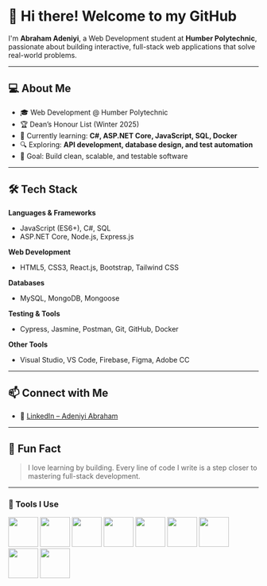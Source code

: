 # 👋 Hi there! Welcome to my GitHub  

I'm **Abraham Adeniyi**, a Web Development student at **Humber Polytechnic**, passionate about building interactive, full-stack web applications that solve real-world problems.  

---

## 💻 About Me  
- 🎓 Web Development @ Humber Polytechnic  
- 🏆 Dean’s Honour List (Winter 2025)  
- 🌱 Currently learning: **C#, ASP.NET Core, JavaScript, SQL, Docker**  
- 🔍 Exploring: **API development, database design, and test automation**  
- 🚀 Goal: Build clean, scalable, and testable software  

---

## 🛠️ Tech Stack  

**Languages & Frameworks**  
- JavaScript (ES6+), C#, SQL  
- ASP.NET Core, Node.js, Express.js  

**Web Development**  
- HTML5, CSS3, React.js, Bootstrap, Tailwind CSS  

**Databases**  
- MySQL, MongoDB, Mongoose  

**Testing & Tools**  
- Cypress, Jasmine, Postman, Git, GitHub, Docker  

**Other Tools**  
- Visual Studio, VS Code, Firebase, Figma, Adobe CC  

---

## 📫 Connect with Me  
- 💼 [LinkedIn – Adeniyi Abraham](https://www.linkedin.com/in/abraham-adeniyi/)  
<!-- - 🌐 [Portfolio Website](#) (Coming soon!) -->

---

## 🧠 Fun Fact  
> I love learning by building. Every line of code I write is a step closer to mastering full-stack development.

---

### 🔧 Tools I Use  
<img src="https://console.codeadam.ca/api/image/markdown" width="60">  
<img src="https://console.codeadam.ca/api/image/github" width="60">  
<img src="https://console.codeadam.ca/api/image/html" width="60">  
<img src="https://console.codeadam.ca/api/image/css" width="60">  
<img src="https://console.codeadam.ca/api/image/javascript" width="60">  
<img src="https://console.codeadam.ca/api/image/git" width="60">  
<img src="https://console.codeadam.ca/api/image/c#" width="60">  
<img src="https://console.codeadam.ca/api/image/mysql" width="60">  
<img src="https://console.codeadam.ca/api/image/nodejs" width="60">  
